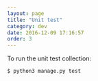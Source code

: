 ```yaml
---
layout: page
title: "Unit test"
category: dev
date: 2016-12-09 17:16:57
order: 3
---
```

To run the unit test collection:

~~~
$ python3 manage.py test
~~~
